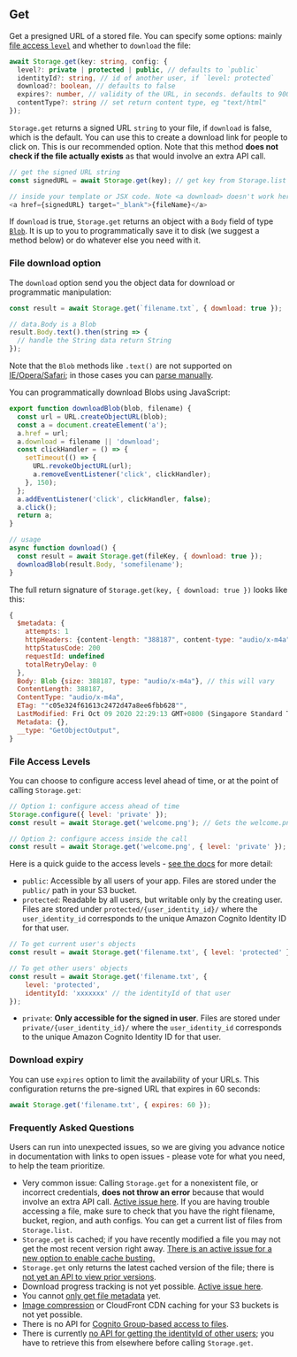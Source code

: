 ## Get

Get a presigned URL of a stored file. You can specify some options: mainly [file access `level`](https://docs.amplify.aws/lib/storage/configureaccess/q/platform/js) and whether to `download` the file:

```typescript
await Storage.get(key: string, config: {
  level?: private | protected | public, // defaults to `public`
  identityId?: string, // id of another user, if `level: protected`
  download?: boolean, // defaults to false
  expires?: number, // validity of the URL, in seconds. defaults to 900 (15 minutes)
  contentType?: string // set return content type, eg "text/html"
});
```

`Storage.get` returns a signed URL `string` to your file, if `download` is false, which is the default. You can use this to create a download link for people to click on. This is our recommended option. Note that this method **does not check if the file actually exists** as that would involve an extra API call.

```js
// get the signed URL string
const signedURL = await Storage.get(key); // get key from Storage.list

// inside your template or JSX code. Note <a download> doesn't work here because it is not same origin
<a href={signedURL} target="_blank">{fileName}</a>
```

If `download` is true, `Storage.get` returns an object with a `Body` field of type [`Blob`](https://developer.mozilla.org/en-US/docs/Web/API/Blob). It is up to you to programmatically save it to disk (we suggest a method below) or do whatever else you need with it.

### File download option

The `download` option send you the object data for download or programmatic manipulation:

```javascript
const result = await Storage.get(`filename.txt`, { download: true });

// data.Body is a Blob
result.Body.text().then(string => { 
  // handle the String data return String 
});
```

Note that the `Blob` methods like `.text()` are not supported on [IE/Opera/Safari](https://developer.mozilla.org/en-US/docs/Web/API/Blob/text); in those cases you can [parse manually](https://developer.mozilla.org/en-US/docs/Web/API/Blob#JavaScript).

You can programmatically download Blobs using JavaScript:

```js
export function downloadBlob(blob, filename) {
  const url = URL.createObjectURL(blob);
  const a = document.createElement('a');
  a.href = url;
  a.download = filename || 'download';
  const clickHandler = () => {
    setTimeout(() => {
      URL.revokeObjectURL(url);
      a.removeEventListener('click', clickHandler);
    }, 150);
  };
  a.addEventListener('click', clickHandler, false);
  a.click();
  return a;
}

// usage
async function download() {
  const result = await Storage.get(fileKey, { download: true });
  downloadBlob(result.Body, 'somefilename');
}
```

The full return signature of `Storage.get(key, { download: true })` looks like this:

```js
{
  $metadata: {
    attempts: 1
    httpHeaders: {content-length: "388187", content-type: "audio/x-m4a", last-modified: "Fri, 09 Oct 2020 14:29:13 GMT", x-amz-id-2: "/rRqsX/c2h5V00tYMtDY994wEenyPm0SDw1lyWyncWepyg+T6YJJSjLHKIsz0dxMI3kN5KjA6GQ=", …}
    httpStatusCode: 200
    requestId: undefined
    totalRetryDelay: 0
  },
  Body: Blob {size: 388187, type: "audio/x-m4a"}, // this will vary
  ContentLength: 388187,
  ContentType: "audio/x-m4a",
  ETag: ""c05e324f61613c2472d47a8ee6fbb628"",
  LastModified: Fri Oct 09 2020 22:29:13 GMT+0800 (Singapore Standard Time) {},
  Metadata: {},
  __type: "GetObjectOutput",
}
```

### File Access Levels

You can choose to configure access level ahead of time, or at the point of calling `Storage.get`:

```javascript
// Option 1: configure access ahead of time
Storage.configure({ level: 'private' });
const result = await Storage.get('welcome.png'); // Gets the welcome.png belonging to current user

// Option 2: configure access inside the call
const result = await Storage.get('welcome.png', { level: 'private' }); // same effect
```

Here is a quick guide to the access levels - [see the docs](https://docs.amplify.aws/lib/storage/configureaccess/q/platform/js) for more detail:

- `public`: Accessible by all users of your app. Files are stored under the `public/` path in your S3 bucket.
- `protected`: Readable by all users, but writable only by the creating user. Files are stored under `protected/{user_identity_id}/` where the `user_identity_id` corresponds to the unique Amazon Cognito Identity ID for that user.

```javascript
// To get current user's objects
const result = await Storage.get('filename.txt', { level: 'protected' });

// To get other users' objects
const result = await Storage.get('filename.txt', { 
    level: 'protected', 
    identityId: 'xxxxxxx' // the identityId of that user
});
```
- `private`: **Only accessible for the signed in user**. Files are stored under `private/{user_identity_id}/` where the `user_identity_id` corresponds to the unique Amazon Cognito Identity ID for that user.

### Download expiry

You can use `expires` option to limit the availability of your URLs. This configuration returns the pre-signed URL that expires in 60 seconds:

```javascript
await Storage.get('filename.txt', { expires: 60 });
```

### Frequently Asked Questions

Users can run into unexpected issues, so we are giving you advance notice in documentation with links to open issues - please vote for what you need, to help the team prioritize.

- Very common issue: Calling `Storage.get` for a nonexistent file, or incorrect credentials, **does not throw an error** because that would involve an extra API call. [Active issue here](https://github.com/aws-amplify/amplify-js/issues/1145). If you are having trouble accessing a file, make sure to check that you have the right filename, bucket, region, and auth configs. You can get a current list of files from `Storage.list`.
- `Storage.get` is cached; if you have recently modified a file you may not get the most recent version right away. [There is an active issue for a new option to enable cache busting.](https://github.com/aws-amplify/amplify-js/issues/6413)
- `Storage.get` only returns the latest cached version of the file; there is [not yet an API to view prior versions](https://github.com/aws-amplify/amplify-js/issues/2131).
- Download progress tracking is not yet possible. [Active issue here](https://github.com/aws-amplify/amplify-js/issues/4734).
- You cannot [only get file metadata](https://github.com/aws-amplify/amplify-js/issues/6157) yet.
- [Image compression](https://github.com/aws-amplify/amplify-js/issues/6081) or CloudFront CDN caching for your S3 buckets is not yet possible.
- There is no API for [Cognito Group-based access to files](https://github.com/aws-amplify/amplify-js/issues/3388).
- There is currently [no API for getting the identityId of other users](https://github.com/aws-amplify/amplify-js/issues/5177); you have to retrieve this from elsewhere before calling `Storage.get`.
